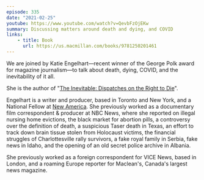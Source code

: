 ```yaml
---
episode: 335
date: "2021-02-25"
youtube: https://www.youtube.com/watch?v=QevbFzOjEKw
summary: Discussing matters around death and dying, and COVID
links:
    - title: Book
      url: https://us.macmillan.com/books/9781250201461
---
```

We are joined by Katie Engelhart—recent winner of the George Polk award for magazine journalism—to talk about death, dying, COVID, and the inevitability of it all.

She is the author of "[The Inevitable: Dispatches on the Right to Die][book]".

Engelhart is a writer and producer, based in Toronto and New York, and a National Fellow at [New America](https://www.newamerica.org/). She previously worked as a documentary film correspondent & producer at NBC News, where she reported on illegal nursing home evictions, the black market for abortion pills, a controversy over the definition of death, a suspicious Taser death in Texas, an effort to track down brain tissue stolen from Holocaust victims, the financial struggles of Charlottesville rally survivors, a fake royal family in Serbia, fake news in Idaho, and the opening of an old secret police archive in Albania.

She previously worked as a foreign correspondent for VICE News, based in London, and a roaming Europe reporter for Maclean's, Canada's largest news magazine.

[book]: https://us.macmillan.com/books/9781250201461
